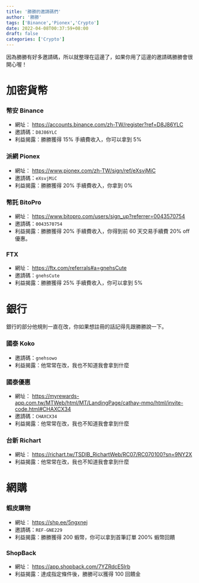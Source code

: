 ```yaml
---
title: '勝勝的邀請碼們'
author: '勝勝'
tags: ['Binance','Pionex','Crypto']
date: 2022-04-08T00:37:59+08:00
draft: false
categories: ['Crypto']
---
```


因為勝勝有好多邀請碼，所以就整理在這邊了，如果你用了這邊的邀請碼勝勝會很開心喔！
<!--more-->
# 加密貨幣
### 幣安 Binance
- 網址： https://accounts.binance.com/zh-TW/register?ref=D8J86YLC
- 邀請碼：`D8J86YLC`
- 利益揭露：勝勝獲得 15% 手續費收入，你可以拿到 5%
### 派網 Pionex
- 網址： https://www.pionex.com/zh-TW/sign/ref/eXsvjMiC
- 邀請碼：`eXsvjMiC`
- 利益揭露：勝勝獲得 20% 手續費收入，你拿到 0%
### 幣託 BitoPro
- 網址： https://www.bitopro.com/users/sign_up?referrer=0043570754
- 邀請碼：`0043570754`
- 利益揭露：勝勝獲得 20% 手續費收入，你得到前 60 天交易手續費 20% off 優惠。
### FTX
- 網址： https://ftx.com/referrals#a=gnehsCute
- 邀請碼：`gnehsCute`
- 利益揭露：勝勝獲得 25% 手續費收入，你可以拿到 5%
# 銀行
銀行的部分他規則一直在改，你如果想註冊的話記得先跟勝勝說一下。
### 國泰 Koko
- 邀請碼：`gnehsowo`
- 利益揭露：他常常在改，我也不知道我會拿到什麼
### 國泰優惠
- 網址： https://myrewards-app.com.tw/MTWeb/html/MT/LandingPage/cathay-mmo/html/invite-code.html#CHAXCX34
- 邀請碼：`CHAXCX34`
- 利益揭露：他常常在改，我也不知道我會拿到什麼
### 台新 Richart
- 網址： https://richart.tw/TSDIB_RichartWeb/RC07/RC070100?sn=9NY2X
- 利益揭露：他常常在改，我也不知道我會拿到什麼
# 網購
### 蝦皮購物
- 網址： https://shp.ee/5ngxnej
- 邀請碼：`REF-GNE229`
- 利益揭露：勝勝獲得 200 蝦幣，你可以拿到首筆訂單 200% 蝦幣回饋
### ShopBack
- 網址： https://app.shopback.com/7YZRdcE5Irb
- 利益揭露：達成指定條件後，勝勝可以獲得 100 回饋金